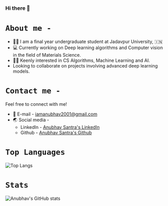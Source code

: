 ### Hi there 👋

# ```About me - ```
* 👨‍🎓 I am a final year undergraduate student at Jadavpur University, 🇮🇳
* 💻 Currently working on Deep learning algorithms and Computer vision in the field of Materials Science.
* 👨‍💻 Keenly interested in CS Algorithms, Machine Learning and AI.
* Looking to collaborate on projects involving advanced deep learning models.

# ```Contact me - ```
Feel free to connect with me!
* 📧 E-mail - iamanubhav2001@gmail.com
* 🌏 Social media -
  * LinkedIn - [Anubhav Santra's LinkedIn](https://www.linkedin.com/in/anubhav-santra-261965172/)
  * Github - [Anubhav Santra's Github](https://github.com/IamAnubhav-08)

# ``` Top Languages ```
![Top Langs](https://github-readme-stats.vercel.app/api/top-langs/?username=IamAnubhav-08&layout=compact)

# ``` Stats ```
![Anubhav's GitHub stats](https://github-readme-stats.vercel.app/api?username=IamAnubhav-08&show_icons=true&theme=radical)

